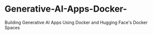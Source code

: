 # Generative-AI-Apps-Docker-
Building Generative AI Apps Using Docker and Hugging Face's Docker Spaces
